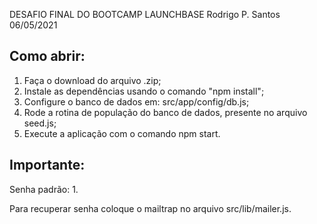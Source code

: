 

  DESAFIO FINAL DO BOOTCAMP LAUNCHBASE
  Rodrigo P. Santos
  06/05/2021
## Como abrir:

1) Faça o download do arquivo .zip;
1) Instale as dependências usando o comando "npm install";
2) Configure o banco de dados em: src/app/config/db.js;
3) Rode a rotina de população do banco de dados, presente no arquivo seed.js;
4) Execute a aplicação com o comando npm start.

## Importante:

Senha padrão: 1.

Para recuperar senha coloque o mailtrap no arquivo src/lib/mailer.js.





